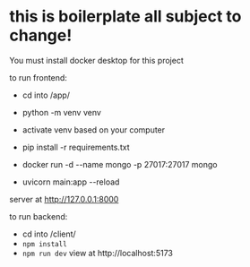 # this is boilerplate all subject to change! 

You must install docker desktop for this project


to run frontend: 

- cd into /app/
- python -m venv venv
- activate venv based on your computer 
- pip install -r requirements.txt

- docker run -d --name mongo -p 27017:27017 mongo

- uvicorn main:app --reload

server at http://127.0.0.1:8000


to run backend:
- cd into /client/
- `npm install`
- `npm run dev`
view at http://localhost:5173